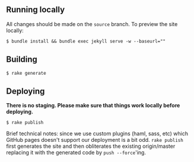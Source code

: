 ## Running locally

All changes should be made on the `source` branch. To preview the site locally:

    $ bundle install && bundle exec jekyll serve -w --baseurl=""

## Building

    $ rake generate

## Deploying

**There is no staging. Please make sure that things work locally before
deploying.**

    $ rake publish

Brief technical notes: since we use custom plugins (haml, sass, etc) which
GitHub pages doesn't support our deployment is a bit odd. `rake publish` first
generates the site and then obliterates the existing origin/master replacing it
with the generated code by `push --force`'ing.
